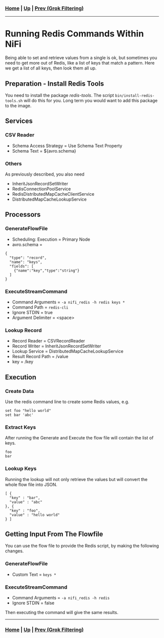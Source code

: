 ### [Home](../README.md) | [Up](experiments.md) | [Prev (Grok Filtering)](experiment-grok_filtering.md)
---

# Running Redis Commands Within NiFi

Being able to set and retrieve values from a single is ok, but sometimes you need to get more out of Redis, like a list of keys that match a pattern. Here we get a list of all keys, then look them all up.

## Preparation - Install Redis Tools

You need to install the package *redis-tools*. The script ``bin/install-redis-tools.sh`` will do this for you. Long term you would want to add this package to the image.

## Services

### CSV Reader

* Schema Access Strategy = Use Schema Text Property
* Schema Text = ${avro.schema}

### Others

As previously described, you also need

* InheritJsonRecordSetWriter
* RedisConnectionPoolService
* RedisDistributedMapCacheClientService
* DistributedMapCacheLookupService

## Processors

### GenerateFlowFile

* Scheduling: Execution = Primary Node
* avro.schema =

```
{
  "type": "record",
  "name": "keys",
  "fields": [
    {"name":"key","type":"string"}
  ]
}
```

### ExecuteStreamCommand

* Command Arguments = ``-a nifi_redis -h redis keys *``
* Command Path = ``redis-cli``
* Ignore STDIN = true
* Argument Delimiter = &lt;space&gt;

### Lookup Record

* Record Reader = CSVRecordReader
* Record Writer = InheritJsonRecordSetWriter
* Lookup Service = DistributedMapCacheLookupService
* Result Record Path = /value
* key = /key

## Execution

### Create Data

Use the redis command line to create some Redis values, e.g.

```
set foo "hello world"
set bar 'abc'
```

### Extract Keys

After running the Generate and Execute the flow file will contain the list of keys.

```
foo
bar
```

### Lookup Keys

Running the lookup will not only retrieve the values but will convert the whole flow file into JSON.

```
[ {
  "key" : "bar",
  "value" : "abc"
}, {
  "key" : "foo",
  "value" : "hello world"
} ]
```

## Getting Input From The Flowfile

You can use the flow file to provide the Redis script, by making the following changes.

### GenerateFlowFile

* Custom Text = ``keys *``

### ExecuteStreamCommand

* Command Arguments = ``-a nifi_redis -h redis``
* Ignore STDIN = false

Then executing the command will give the same results.

---
### [Home](../README.md) | [Up](experiments.md) | [Prev (Grok Filtering)](experiment-grok_filtering.md)
